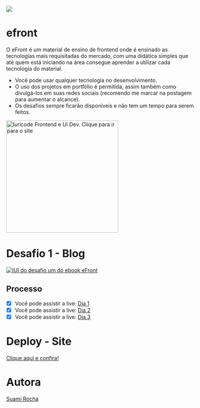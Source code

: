 ![](https://cdn.discordapp.com/attachments/1102358848750231604/1175979737898819615/image.png?ex=656d337a&is=655abe7a&hm=4ca3b81e5d8917d563478ed988559e2ccf60642a1e119c80e7752e598b0f5c20&)
# efront
O eFront é um material de ensino de frontend onde é ensinado as tecnologias mais requisitadas do mercado, com uma didática simples que até quem está iniciando na área consegue aprender a utilizar cada tecnologia do material.

- Você pode usar qualquer tecnologia no desenvolvimento.
- O uso dos projetos em portfólio é permitida, assim também como divulgá-los em suas redes sociais (recomendo me marcar na postagem para aumentar o alcance).
- Os desafios sempre ficarão disponíveis e não tem um tempo para serem feitos.

<a href="https://iuricode.com/efront/">
  <img src="https://cdn.discordapp.com/attachments/1102358848750231604/1175981959336448153/ClickIuricode.png?ex=656d358b&is=655ac08b&hm=b84c7562f402432b3ab99337e07f7fe5baaff73eb9b9e87683ffeda6fe70af8b" alt="Iuricode Frontend e Ui Dev. Clique para ir para o site" width="300px" />
</a>

# Desafio 1 - Blog

<a href="https://iuricode.com/efront/">
  <img src="https://media.discordapp.net/attachments/1102358848750231604/1176698264058335394/image.png?ex=656fd0a8&is=655d5ba8&hm=31dafd9b3d59a56f82251ce0e06d4f734f11a1f8aba80eba1b3c9c194bf2fb49&=&width=727&height=468"
" alt="IUI do desafio um do ebook eFront"/>
</a>

## Processo
- [x]  Você pode assistir a live: [Dia 1](https://www.twitch.tv/suamirochadev/schedule?vodID=1983694964)
- [x]  Você pode assistir a live: [Dia 2](https://www.twitch.tv/suamirochadev/schedule?vodID=1985418478)
- [x]  Você pode assistir a live: [Dia 3](https://www.twitch.tv/suamirochadev/schedule?vodID=1986099654)

# Deploy - Site
[Clique aqui e confira!](https://peaceful-cassata-78caf5.netlify.app/)


# Autora

[Suami Rocha](http://bento.me/suamirochadev)
